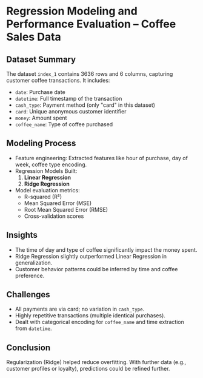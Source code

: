 # Regression Modeling and Performance Evaluation – Coffee Sales Data

##  Dataset Summary
The dataset `index_1` contains 3636 rows and 6 columns, capturing customer coffee transactions. It includes:
- `date`: Purchase date
- `datetime`: Full timestamp of the transaction
- `cash_type`: Payment method (only "card" in this dataset)
- `card`: Unique anonymous customer identifier
- `money`: Amount spent
- `coffee_name`: Type of coffee purchased

##  Modeling Process
- Feature engineering: Extracted features like hour of purchase, day of week, coffee type encoding.
- Regression Models Built:
  1. **Linear Regression**
  2. **Ridge Regression**
- Model evaluation metrics:
  - R-squared (R²)
  - Mean Squared Error (MSE)
  - Root Mean Squared Error (RMSE)
  - Cross-validation scores

##  Insights
- The time of day and type of coffee significantly impact the money spent.
- Ridge Regression slightly outperformed Linear Regression in generalization.
- Customer behavior patterns could be inferred by time and coffee preference.

##  Challenges
- All payments are via card; no variation in `cash_type`.
- Highly repetitive transactions (multiple identical purchases).
- Dealt with categorical encoding for `coffee_name` and time extraction from `datetime`.

##  Conclusion
Regularization (Ridge) helped reduce overfitting. With further data (e.g., customer profiles or loyalty), predictions could be refined further.

